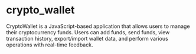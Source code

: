 # crypto_wallet
CryptoWallet is a JavaScript-based application that allows users to manage their cryptocurrency funds. Users can add funds, send funds, view transaction history, export/import wallet data, and perform various operations with real-time feedback.
